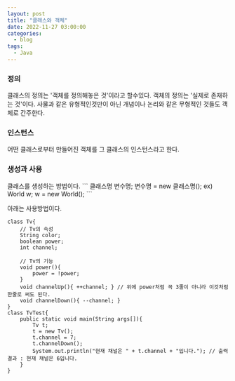 ```yaml
---
layout: post
title: "클래스와 객체"
date: 2022-11-27 03:00:00
categories:
  - blog
tags:
  - Java
---
```


<h3>정의</h3>
클래스의 정의는 '객체를 정의해놓은 것'이라고 할수있다.  
객체의 정의는 '실제로 존재하는 것'이다. 사물과 같은 유형적인것만이 아닌 개념이나 논리와 같은 무형적인 것들도 객체로 간주한다.  
  
<h3>인스턴스</h3>
어떤 클래스로부터 만들어진 객체를 그 클래스의 인스턴스라고 한다.

<h3>생성과 사용</h3>
클래스를 생성하는 방법이다.
```
클래스명 변수명;
변수명 = new 클래스명();
ex)
World w;
w = new World();
```

아래는 사용방법이다.

```
class Tv{
    // Tv의 속성
    String color;
    boolean power;
    int channel;

    // Tv의 기능
    void power(){
        power = !power;
    }
    void channelUp(){ ++channel; } // 위에 power처럼 꼭 3줄이 아니라 이것처럼 한줄로 써도 된다.
    void channelDown(){ --channel; }
}
class TvTest{
    public static void main(String args[]){
        Tv t;
        t = new Tv();
        t.channel = 7;
        t.channelDown();
        System.out.println("현재 채널은 " + t.channel + "입니다."); // 출력 결과 : 현재 채널은 6입니다.
    }
}
```
